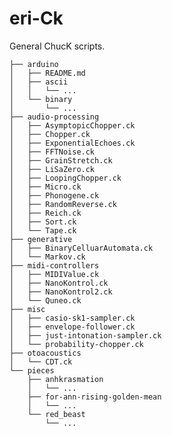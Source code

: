 eri-Ck
======

General ChucK scripts.

    ├── arduino
    │   ├── README.md
    │   ├── ascii
    │   │   └── ...
    │   └── binary
    │       └── ...
    ├── audio-processing
    │   ├── AsymptopicChopper.ck
    │   ├── Chopper.ck
    │   ├── ExponentialEchoes.ck
    │   ├── FFTNoise.ck
    │   ├── GrainStretch.ck
    │   ├── LiSaZero.ck
    │   ├── LoopingChopper.ck
    │   ├── Micro.ck
    │   ├── Phonogene.ck
    │   ├── RandomReverse.ck
    │   ├── Reich.ck
    │   ├── Sort.ck
    │   └── Tape.ck
    ├── generative
    │   ├── BinaryCelluarAutomata.ck
    │   └── Markov.ck
    ├── midi-controllers
    │   ├── MIDIValue.ck
    │   ├── NanoKontrol.ck
    │   ├── NanoKontrol2.ck
    │   └── Quneo.ck
    ├── misc
    │   ├── casio-sk1-sampler.ck
    │   ├── envelope-follower.ck
    │   ├── just-intonation-sampler.ck
    │   └── probability-chopper.ck
    ├── otoacoustics
    │   └── CDT.ck
    └── pieces
        ├── anhkrasmation
        │   └── ...
        ├── for-ann-rising-golden-mean
        │   └── ...
        └── red_beast
            └── ...
